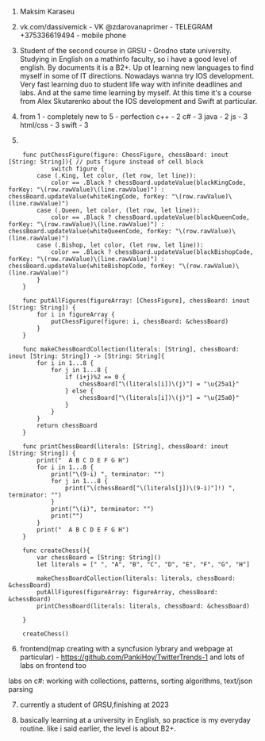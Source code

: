1. Maksim Karaseu 
2. vk.com/dassivemick - VK
   @zdarovanaprimer - TELEGRAM 
   +375336619494 - mobile phone
3. Student of the second course in GRSU - Grodno state university. Studying in English on a mathinfo faculty, so i have a good level of english. By documents it is a B2+. Up ot learning new languages to find myself in some of IT directions. Nowadays wanna try IOS development. Very fast learning duo to student life way with infinite deadlines and labs. And at the same time learning by myself. At this time it's a course from Alex Skutarenko about the IOS development and Swift at particular.
4. from 1 - completely new to 5 - perfection 
	c++ - 2
	c# - 3
	java - 2
	js - 3
	html/css - 3
	swift - 3

5.

        func putChessFigure(figure: ChessFigure, chessBoard: inout [String: String]){ // puts figure instead of cell block
                switch figure {
            case (.King, let color, (let row, let line)):
                color == .Black ? chessBoard.updateValue(blackKingCode, forKey: "\(row.rawValue)\(line.rawValue)") : chessBoard.updateValue(whiteKingCode, forKey: "\(row.rawValue)\(line.rawValue)")
            case (.Queen, let color, (let row, let line)):
                color == .Black ? chessBoard.updateValue(blackQueenCode, forKey: "\(row.rawValue)\(line.rawValue)") : chessBoard.updateValue(whiteQueenCode, forKey: "\(row.rawValue)\(line.rawValue)")
            case (.Bishop, let color, (let row, let line)):
                color == .Black ? chessBoard.updateValue(blackBishopCode, forKey: "\(row.rawValue)\(line.rawValue)") : chessBoard.updateValue(whiteBishopCode, forKey: "\(row.rawValue)\(line.rawValue)")
            }
        }

        func putAllFigures(figureArray: [ChessFigure], chessBoard: inout [String: String]) {
            for i in figureArray {
                putChessFigure(figure: i, chessBoard: &chessBoard)
            }
        }

        func makeChessBoardCollection(literals: [String], chessBoard: inout [String: String]) -> [String: String]{
            for i in 1...8 {
                for j in 1...8 {
                    if (i+j)%2 == 0 {
                        chessBoard["\(literals[i])\(j)"] = "\u{25a1}"
                    } else {
                        chessBoard["\(literals[i])\(j)"] = "\u{25a0}"
                    }
                }
            }
            return chessBoard
        }

        func printChessBoard(literals: [String], chessBoard: inout [String: String]) {
            print("  A B C D E F G H")
            for i in 1...8 {
                print("\(9-i) ", terminator: "")
                for j in 1...8 {
                    print("\(chessBoard["\(literals[j])\(9-i)"]!) ", terminator: "")
                }
                print("\(i)", terminator: "")
                print("")
            }
            print("  A B C D E F G H")
        }

        func createChess(){
            var chessBoard = [String: String]()
            let literals = [" ", "A", "B", "C", "D", "E", "F", "G", "H"]
            
            makeChessBoardCollection(literals: literals, chessBoard: &chessBoard)
            putAllFigures(figureArray: figureArray, chessBoard: &chessBoard)
            printChessBoard(literals: literals, chessBoard: &chessBoard)
            
        }

        createChess()
6. frontend(map creating with a syncfusion lybrary and webpage at particular) - https://github.com/PankiHoy/TwitterTrends-1
and lots of labs on frontend too

labs on c#: working with collections, patterns, sorting algorithms, text/json parsing

7. currently a student of GRSU,finishing at 2023

8. basically learning at a university in English, so practice is my everyday routine. like i said earlier, the level is about B2+.


